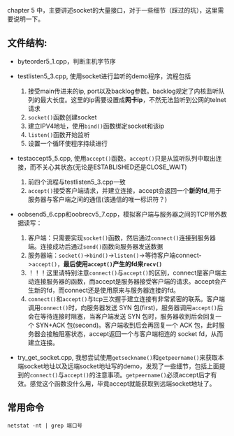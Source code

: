 chapter 5 中，主要讲述socket的大量接口，对于一些细节（踩过的坑），这里需要说明一下。

## 文件结构:
- byteorder5_1.cpp，判断主机字节序

- testlisten5_3.cpp, 使用socket进行监听的demo程序，流程包括
    1. 接受main传进来的ip, port以及backlog参数。backlog规定了内核监听队列的最大长度。这里的ip需要设置成**网卡ip**，不然无法监听到公网的telnet请求
    2. `socket()`函数创建socket
    3. 建立IPV4地址，使用`bind()`函数绑定socket和该ip
    4. `listen()`函数开始监听
    5. 设置一个循环使程序持续进行

- testaccept5_5.cpp, 使用`accept()`函数。`accept()`只是从监听队列中取出连接，而不关心其状态(无论是ESTABLISHED还是CLOSE_WAIT)
    1. 前四个流程与testlisten5_3.cpp一致
    2. `accept()`接受客户端请求，并建立连接，accept会返回一个**新的fd**,用于服务器与客户端之间的通信(该通信的唯一标识符？)

- oobsend5_6.cpp和oobrecv5_7.cpp，模拟客户端与服务器之间的TCP带外数据读写：
    1. 客户端：只需要实现`socket()`函数，然后通过`connect()`连接到服务器端。连接成功后通过`send()`函数向服务器发送数据
    2. 服务器端：`socket()`->`bind()`->`listen()`->等待客户端connect->`accept()`，**最后使用`accept()`产生的fd来`recv()`**
    3. ！！！这里请特别注意`connect()`与`accept()`的区别，connect是客户端主动连接服务器的函数，而accept是服务器接受客户端的请求。accept会产生新的fd，而connect还是使用原来与服务器连接的fd。
    4. `connect()`和`accept()`与tcp三次握手建立连接有非常紧密的联系。客户端调用`connect()`时，向服务器发送 SYN 包(first)，服务器调用`accept()`后会在等待连接时阻塞，当客户端发送 SYN 包时，服务器收到后会回复一个 SYN+ACK 包(second)。客户端收到后会再回复一个 ACK 包，此时服务器会接触阻塞状态，accept返回一个与客户端相连的 socket fd，从而建立连接。

- try_get_socket.cpp, 我想尝试使用`getsockname()`和`getpeername()`来获取本端socket地址以及远端socket地址写的demo，发现了一些细节，包括上面提到的`connect()`与`accept()`的注意事项。`getpeername()`必须accept后才有效。感觉这个函数没什么用，毕竟accept就能获取到远端socket地址了。

## 常用命令
`netstat -nt | grep 端口号`
